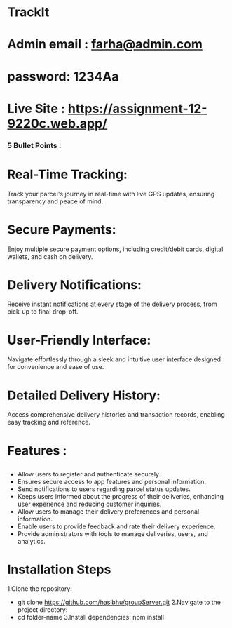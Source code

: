 # TrackIt
# Admin email : farha@admin.com
# password: 1234Aa
# Live Site : https://assignment-12-9220c.web.app/

### 5 Bullet Points : 
# Real-Time Tracking:
 Track your parcel's journey in real-time with live GPS updates, ensuring transparency and peace of mind.

# Secure Payments:
 Enjoy multiple secure payment options, including credit/debit cards, digital wallets, and cash on delivery.

# Delivery Notifications:
 Receive instant notifications at every stage of the delivery process, from pick-up to final drop-off.

# User-Friendly Interface:
 Navigate effortlessly through a sleek and intuitive user interface designed for convenience and ease of use.

# Detailed Delivery History:
 Access comprehensive delivery histories and transaction records, enabling easy tracking and reference.

 # <p>Features : </p>
- Allow users to register and authenticate securely.
- Ensures secure access to app features and personal information.
- Send notifications to users regarding parcel status updates.
- Keeps users informed about the progress of their deliveries, enhancing user experience and reducing customer inquiries.
- Allow users to manage their delivery preferences and personal information.
- Enable users to provide feedback and rate their delivery experience.
- Provide administrators with tools to manage deliveries, users, and analytics.

# Installation Steps
1.Clone the repository:
- git clone https://github.com/hasibhu/groupServer.git
2.Navigate to the project directory:
- cd folder-name
3.Install dependencies:
npm install


